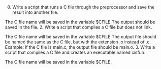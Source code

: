 0. Write a script that runs a C file through the preprocessor and save the result into another file.

The C file name will be saved in the variable $CFILE
The output should be saved in the file.
2. Write a script that compiles a C file but does not link.

The C file name will be saved in the variable $CFILE
The output file should be named the same as the C file, but with the extension .o instead of .c.
Example: if the C file is main.c, the output file should be main.o.
3. Write a script that compiles a C file and creates an executable named cisfun.

The C file name will be saved in the variable $CFILE.
